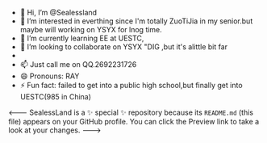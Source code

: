 - 👋 Hi, I’m @Sealessland
- 👀 I’m interested in everthing since I'm totally ZuoTiJia in my senior.but maybe will working on YSYX for lnog time.
- 🌱 I’m currently learning EE at UESTC,
- 💞️ I’m looking to collaborate on YSYX "DIG ,but it's alittle bit far
- 
- 📫 Just call me on QQ.2692231726
- 😄 Pronouns: RAY
- ⚡ Fun fact: failed to get into a public high school,but finally get into UESTC(985 in China)

<---
SealessLand is a ✨ special ✨ repository because its `README.md` (this file) appears on your GitHub profile.
You can click the Preview link to take a look at your changes.
--->
